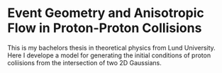 # Event Geometry and Anisotropic Flow in Proton-Proton Collisions
This is my bachelors thesis in theoretical physics from Lund University.
Here I develope a model for generating the initial conditions of proton 
coliisions from the intersection of two 2D Gaussians.